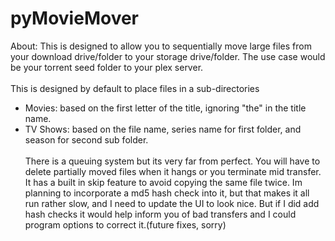 # pyMovieMover
About: This is designed to allow you to sequentially move large files from your download drive/folder to your storage drive/folder. The use case would be your torrent seed folder to your plex server.
<br><br>
 This is designed by default to place files in a sub-directories
 - Movies: based on the first letter of the title, ignoring "the" in the title name.
 - TV Shows: based on the file name, series name for first folder, and season for second sub folder.
 <br><br>
 There is a queuing system but its very far from perfect. You will have to delete partially moved files when it hangs or you terminate mid transfer. It has a built in skip feature to avoid copying the same file twice. Im planning to incorporate a md5 hash check into it, but that makes it all run rather slow, and I need to update the UI to look nice. But if I did add hash checks it would help inform you of bad transfers and I could program options to correct it.(future fixes, sorry)
